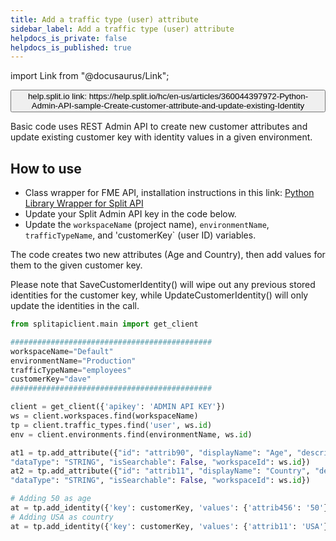 ```yaml
---
title: Add a traffic type (user) attribute
sidebar_label: Add a traffic type (user) attribute
helpdocs_is_private: false
helpdocs_is_published: true
---
```


import Link from "@docusaurus/Link";

<p>
  <button style={{borderRadius:'8px', border:'1px', fontFamily:'Courier New', fontWeight:'800', textAlign:'left'}}> help.split.io link: https://help.split.io/hc/en-us/articles/360044397972-Python-Admin-API-sample-Create-customer-attribute-and-update-existing-Identity </button>
</p>

Basic code uses REST Admin API to create new customer attributes and update existing customer key with identity values in a given environment.

## How to use

 - Class wrapper for FME API, installation instructions in this link: [Python Library Wrapper for Split API](https://help.split.io/hc/en-us/articles/4412331052685)
 - Update your Split Admin API key in the code below.
 - Update the `workspaceName` (project name), `environmentName`, `trafficTypeName`, and 'customerKey` (user ID) variables.

The code creates two new attributes (Age and Country), then add values for them to the given customer key.

Please note that SaveCustomerIdentity() will wipe out any previous stored identities for the customer key, while UpdateCustomerIdentity() will only update the identities in the call. 

```python
from splitapiclient.main import get_client

#############################################
workspaceName="Default"
environmentName="Production"
trafficTypeName="employees"
customerKey="dave"
#############################################

client = get_client({'apikey': 'ADMIN API KEY'})
ws = client.workspaces.find(workspaceName)
tp = client.traffic_types.find('user', ws.id)
env = client.environments.find(environmentName, ws.id)

at1 = tp.add_attribute({"id": "attrib90", "displayName": "Age", "description": "age",
"dataType": "STRING", "isSearchable": False, "workspaceId": ws.id})
at2 = tp.add_attribute({"id": "attrib11", "displayName": "Country", "description": "country name",
"dataType": "STRING", "isSearchable": False, "workspaceId": ws.id})

# Adding 50 as age
at = tp.add_identity({'key': customerKey, 'values': {'attrib456': '50'}, 'environmentId': env.id})
# Adding USA as country
at = tp.add_identity({'key': customerKey, 'values': {'attrib11': 'USA'}, 'environmentId': env.id})
```